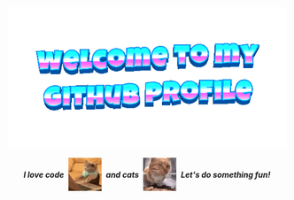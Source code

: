 <div align="center">
	<img src="welcome-header.gif" alt="welcome to my github profile">
	<br>
	<br>
</div>

<i style="display: flex; justify-content: center; align-items: center;">
  <b>I love code</b>&nbsp;&nbsp;<img src="cat-typing.gif" alt="Cat Typing" width="60" height="60">&nbsp;&nbsp;<b>and cats</b>&nbsp;&nbsp;<img src="fresh-bro.gif" alt="Fresh Bro" width="60" height="60">&nbsp;&nbsp;<b>Let's do something fun!</b>
</i>


